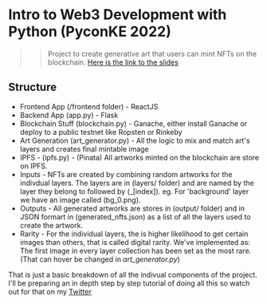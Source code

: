# Intro to Web3 Development with Python (PyconKE 2022)

> > Project to create generative art that users can mint NFTs on the blockchain. [Here is the link to the slides](https://github.com/GrishonNganga/PyconKe2022-.git)

## Structure

- Frontend App (/frontend folder) - ReactJS
- Backend App (app.py) - Flask
- Blockchain Stuff (blockchain.py) - Ganache, either install Ganache or deploy to a public testnet like Ropsten or Rinkeby
- Art Generation (art_generator.py) - All the logic to mix and match art's layers and creates final mintable image
- IPFS - (ipfs.py) - (Pinata) All artworks minted on the blockchain are store on IPFS.
- Inputs - NFTs are created by combining random artworks for the indivdual layers. The layers are in (layers/ folder) and are named by the layer they belong to followed by (\_[index]). eg. For 'background' layer we have an image called (bg_0.png).
- Outputs - All generated artworks are stores in (output/ folder) and in JSON formart in (generated_nfts.json) as a list of all the layers used to create the artwork.
- Rarity - For the individual layers, the is higher likelihood to get certain images than others, that is called digital rarity. We've implemented as: The first image in every layer collection has been set as the most rare. (That can hover be changed in _art_generator.py_)

That is just a basic breakdown of all the indivual components of the project. I'll be preparing an in depth step by step tutorial of doing all this so watch out for that on my [Twitter](https://twitter.com/Grishonnganga)
